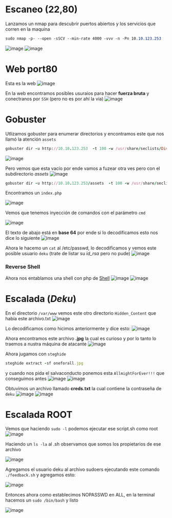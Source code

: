 # Escaneo (22,80)
Lanzamos un nmap para descubrir puertos abiertos y los servicios que corren en la maquina
```css
sudo nmap -p- --open -sSCV --min-rate 4000 -vvv -n -Pn 10.10.123.253
```
![image](https://github.com/user-attachments/assets/59ea6117-802f-48c6-905a-a74579ad2199)
![image](https://github.com/user-attachments/assets/771c3ab0-3d7b-4987-a3cc-8051882d1068)

# Web port80
Esta es la web
![image](https://github.com/user-attachments/assets/58385192-83ae-49da-ad5e-8c6f8d6b36ca)

En la web encontramos posibles usuraios para hacer **fuerza bruta** y conectranos por `SSH` (pero no es por ahí la via)
![image](https://github.com/user-attachments/assets/f9cbe102-7605-451a-b767-651f7c883c55)

# Gobuster
Utlizamos gobuster para enumerar directorios y encontramos este que nos llamó la atención `assets`
```ruby
gobuster dir -u http://10.10.123.253  -t 100 -w /usr/share/seclists/Discovery/Web-Content/directory-list-2.3-medium.txt -x txt,html,php --no-error
```
![image](https://github.com/user-attachments/assets/4e10a5e0-fab2-44ef-87aa-a67fbad038ab)

Pero vemos que esta vacío por ende vamos a fuzear otra ves pero con el subdirectorio *assets*
![image](https://github.com/user-attachments/assets/282dcbf6-307a-46f5-9f9c-2759cedcf05f)

```ruby
gobuster dir -u http://10.10.123.253/assets  -t 100 -w /usr/share/seclists/Discovery/Web-Content/directory-list-2.3-medium.txt -x txt,php --no-error
```
Encontramos un `index.php`

![image](https://github.com/user-attachments/assets/753d3a94-41f5-4576-aa26-6ec4defe33af)

Vemos que tenemos inyección de comandos con el parámetro `cmd`

![image](https://github.com/user-attachments/assets/625391f5-4fed-4b1d-b379-11f632c460e7)

El texto de abajo está en **base 64** por ende si lo decodificamos esto nos dice lo siguiente
![image](https://github.com/user-attachments/assets/55ba61a5-f545-4c83-b2de-32feac2fa75e)

Ahora le hacemo un `cat` al /etc/passwd, lo decodificamos y vemos este posible usuario `deku` (trate de listar su *id_rsa* pero no pude)
![image](https://github.com/user-attachments/assets/b6926774-e7c0-48b7-a698-525e12a5e69c)

### Reverse Shell
Ahora nos entablamos una shell con php de [Shell](https://www.revshells.com/)
![image](https://github.com/user-attachments/assets/8c00f4e9-0130-4e08-9502-c46610776468)
![image](https://github.com/user-attachments/assets/3c81d897-5985-4257-a899-86259dfa7e50)

# Escalada (*Deku*)
En el directorio `/var/www` vemos este otro directorio `Hidden_Content` que había este archivo.txt
![image](https://github.com/user-attachments/assets/7b63816d-2a42-452c-b843-dacdd6e12296)

Lo decodificamos como hicimos anteriormente y dice esto:
![image](https://github.com/user-attachments/assets/9f6ee051-e491-400d-8ade-1dec1256ec5c)

Ahora encontramos este archivo **.jpg** la cual es curioso y por lo tanto lo traemos a nustra máquina de atacante
![image](https://github.com/user-attachments/assets/6aecd4dc-f79b-4947-ab8f-5bb01b318e62)

Ahora jugamos con `steghide`
```ruby
steghide extract -sf oneforall.jpg
```
y cuando nos pida el salvaconducto ponemos esta `AllmightForEver!!!` que conseguimos antes
![image](https://github.com/user-attachments/assets/d12a8664-e68e-47d2-8ab1-2eba665ff76a)
![image](https://github.com/user-attachments/assets/e967c76d-10d4-4a47-bf88-98fe3b2ee54b)

Obtuvimos un archivo llamado **creds.txt** la cual contiene la contraseña de `deku`
![image](https://github.com/user-attachments/assets/c060f667-a047-4eb8-8a9c-62340046f921)
![image](https://github.com/user-attachments/assets/6160432e-e6ad-4797-a5d5-250c3f86eeda)

# Escalada ROOT
Vemos que haciendo `sudo -l` podemos ejecutar ese script.sh como root
![image](https://github.com/user-attachments/assets/90417cbe-f9a0-4c9a-a9ea-9d276169c331)

Haciendo un `ls -la` al .sh observamos que somos los propietarios de ese archivo

![image](https://github.com/user-attachments/assets/0ac46515-3c60-49bf-a003-38b91276f28d)

 Agregamos el usuario deku al archivo sudoers ejecutando este comando `./feedback.sh` y agregamos esto:
 
 ![image](https://github.com/user-attachments/assets/054bb5d9-0714-45d2-a475-e58c4d47c9d1)

Entonces ahora como establecimos NOPASSWD en ALL, en la terminal hacemos un `sudo /bin/bash` y listo 

![image](https://github.com/user-attachments/assets/dbb73d8a-bd6c-4bff-8363-6d2cca526c2f)



